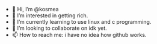 - 👋 Hi, I’m @kosmea
- 👀 I’m interested in getting rich.
- 🌱 I’m currently learning to use linux and c programming.
- 💞️ I’m looking to collaborate on idk yet.
- 📫 How to reach me: i have no idea how github works.

<!---
kosmea/kosmea is a ✨ special ✨ repository because its `README.md` (this file) appears on your GitHub profile.
You can click the Preview link to take a look at your changes.
--->

